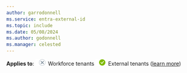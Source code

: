 ```yaml
---
author: garrodonnell
ms.service: entra-external-id
ms.topic: include
ms.date: 05/08/2024
ms.author: godonnell
ms.manager: celested
---
```


**Applies to**: ![White circle with a gray X symbol.](../media/common/applies-to-no.png) Workforce tenants ![Green circle with a white check mark symbol.](../media/common/applies-to-yes.png) External tenants ([learn more](../tenant-configurations.md))